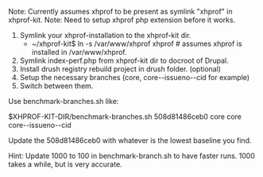 Note: Currently assumes xhprof to be present as symlink "xhprof" in xhprof-kit.
Note: Need to setup xhprof php extension before it works.

1. Symlink your xhprof-installation to the xhprof-kit dir.
   * ~/xhprof-kit$ ln -s /var/www/xhprof xhprof # assumes xhprof is installed in /var/www/xhprof.
2. Symlink index-perf.php from xhprof-kit dir to docroot of Drupal.
3. Install drush registry rebuild project in drush folder. (optional)
4. Setup the necessary branches (core, core--issueno--cid for example)
5. Switch between them.

Use benchmark-branches.sh like:

$XHPROF-KIT-DIR/benchmark-branches.sh 508d81486ceb0 core core core--issueno--cid

Update the 508d81486ceb0 with whatever is the lowest baseline you find.

Hint: Update 1000 to 100 in benchmark-branch.sh to have faster runs. 1000 takes a while, but is very accurate.
